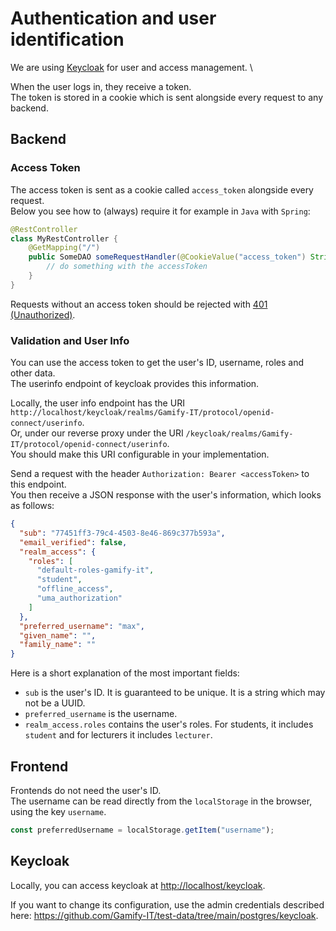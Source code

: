 # Authentication and user identification

We are using [Keycloak](https://www.keycloak.org) for user and access management. \

When the user logs in, they receive a token. \
The token is stored in a cookie which is sent alongside every request to any backend.

## Backend

### Access Token

The access token is sent as a cookie called `access_token` alongside every request. \
Below you see how to (always) require it for example in `Java` with `Spring`:

```java
@RestController
class MyRestController {
    @GetMapping("/")
    public SomeDAO someRequestHandler(@CookieValue("access_token") String accessToken) {
        // do something with the accessToken
    }
}
```

Requests without an access token should be rejected with [401 (Unauthorized)](https://developer.mozilla.org/en-US/docs/Web/HTTP/Status/401).

### Validation and User Info

You can use the access token to get the user's ID, username, roles and other data. \
The userinfo endpoint of keycloak provides this information.

Locally, the user info endpoint has the URI `http://localhost/keycloak/realms/Gamify-IT/protocol/openid-connect/userinfo`. \
Or, under our reverse proxy under the URI `/keycloak/realms/Gamify-IT/protocol/openid-connect/userinfo`. \
You should make this URI configurable in your implementation.

Send a request with the header `Authorization: Bearer <accessToken>` to this endpoint. \
You then receive a JSON response with the user's information, which looks as follows:

```json
{
  "sub": "77451ff3-79c4-4503-8e46-869c377b593a",
  "email_verified": false,
  "realm_access": {
    "roles": [
      "default-roles-gamify-it",
      "student",
      "offline_access",
      "uma_authorization"
    ]
  },
  "preferred_username": "max",
  "given_name": "",
  "family_name": ""
}
```

Here is a short explanation of the most important fields:

- `sub` is the user's ID. It is guaranteed to be unique. It is a string which may not be a UUID.
- `preferred_username` is the username.
- `realm_access.roles` contains the user's roles. For students, it includes `student` and for lecturers it includes `lecturer`.

## Frontend

Frontends do not need the user's ID. \
The username can be read directly from the `localStorage` in the browser, using the key `username`.

```typescript
const preferredUsername = localStorage.getItem("username");
```

## Keycloak

Locally, you can access keycloak at <http://localhost/keycloak>.

If you want to change its configuration, use the admin credentials described here: <https://github.com/Gamify-IT/test-data/tree/main/postgres/keycloak>.
